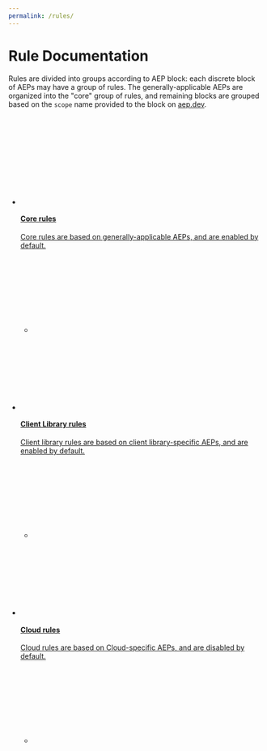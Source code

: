 ```yaml
---
permalink: /rules/
---
```


# Rule Documentation

Rules are divided into groups according to AEP block: each discrete block of
AEPs may have a group of rules. The generally-applicable AEPs are organized
into the "core" group of rules, and remaining blocks are grouped based on the
`scope` name provided to the block on [aep.dev][].

<ul class="glue-tile-set glue-mod-mt-std" style="margin-top: 40px;">
  <li>
    <a class="glue-tile glue-tile--border glue-tile--hoverable"
        aria-label="Image tile" href="rules/core/" tabindex="0">
      <div class="glue-tile__header glue-tile__header--icon">
        <svg role="img" class="glue-tile__icon">
          <use xlink:href="#glue-color-google-logo" x="-76"></use>
        </svg>
      </div>
      <div class="glue-tile__body">
        <h4 class="glue-tile__headline">
          Core rules
        </h4>
        <p class="glue-tile__description">
          Core rules are based on generally-applicable AEPs, and are enabled
          by default.
        </p>
        <ul class="glue-tile__links">
          <li class="glue-tile__link">
            <svg role="img" class="glue-tile__link glue-tile__link--arrow">
              <use xlink:href="#mi-arrow-forward-no-bg"></use>
            </svg>
          </li>
        </ul>
      </div>
    </a>
  </li>
  <li>
    <a class="glue-tile glue-tile--border glue-tile--hoverable"
        aria-label="Image tile" href="rules/client-libraries/" tabindex="0">
      <div class="glue-tile__header glue-tile__header--icon">
        <svg role="img" class="glue-tile__icon">
          <use xlink:href="#glue-color-google-logo" x="-76"></use>
        </svg>
      </div>
      <div class="glue-tile__body">
        <h4 class="glue-tile__headline">
          Client Library rules
        </h4>
        <p class="glue-tile__description">
          Client library rules are based on client library-specific AEPs, and are enabled by default.
        </p>
        <ul class="glue-tile__links">
          <li class="glue-tile__link">
            <svg role="img" class="glue-tile__link glue-tile__link--arrow">
              <use xlink:href="#mi-arrow-forward-no-bg"></use>
            </svg>
          </li>
        </ul>
      </div>
    </a>
  </li>
  <li>
    <a class="glue-tile glue-tile--border glue-tile--hoverable"
        aria-label="Image tile" href="rules/cloud/" tabindex="0">
      <div class="glue-tile__header glue-tile__header--icon">
        <svg role="img" class="glue-tile__icon">
          <use xlink:href="#glue-color-google-logo" x="-76"></use>
        </svg>
      </div>
      <div class="glue-tile__body">
        <h4 class="glue-tile__headline">
          Cloud rules
        </h4>
        <p class="glue-tile__description">
          Cloud rules are based on Cloud-specific AEPs, and are disabled by default.
        </p>
        <ul class="glue-tile__links">
          <li class="glue-tile__link">
            <svg role="img" class="glue-tile__link glue-tile__link--arrow">
              <use xlink:href="#mi-arrow-forward-no-bg"></use>
            </svg>
          </li>
        </ul>
      </div>
    </a>
  </li>
</ul>

[aep.dev]: https://aep.dev/
